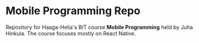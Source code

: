 # Mobile Programming Repo
Repository for Haaga-Helia's BIT course <strong>Mobile Programming</strong> held by Juha Hinkula.
The course focuses mostly on React Native.
